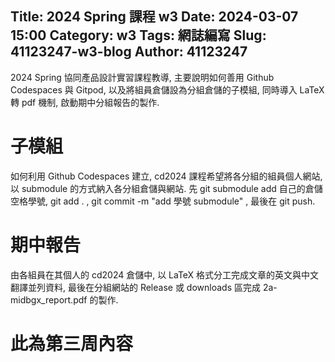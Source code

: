 Title: 2024 Spring 課程 w3
Date: 2024-03-07 15:00
Category: w3
Tags: 網誌編寫
Slug: 41123247-w3-blog
Author: 41123247
---

2024 Spring 協同產品設計實習課程教導, 主要說明如何善用 Github Codespaces 與 Gitpod, 以及將組員倉儲設為分組倉儲的子模組, 同時導入 LaTeX 轉 pdf 機制, 啟動期中分組報告的製作.

<!-- PELICAN_END_SUMMARY -->

# 子模組
如何利用 Github Codespaces 建立, cd2024 課程希望將各分組的組員個人網站, 以 submodule 的方式納入各分組倉儲與網站. 先 git submodule add 自己的倉儲空格學號, git add . , git commit -m "add 學號 submodule" , 最後在 git push.
# 期中報告
由各組員在其個人的 cd2024 倉儲中, 以 LaTeX 格式分工完成文章的英文與中文翻譯並列資料, 最後在分組網站的 Release 或 downloads 區完成 2a-midbgx_report.pdf 的製作.
# 此為第三周內容